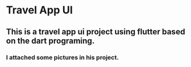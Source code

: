 # Travel App UI 
## This is a travel app ui project using flutter based on the dart programing. 
### I attached some pictures in his project.

